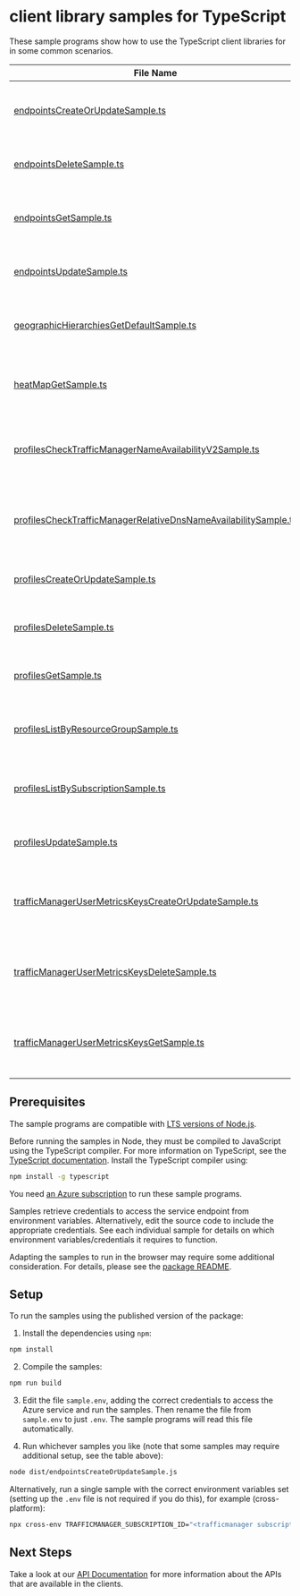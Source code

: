 # client library samples for TypeScript

These sample programs show how to use the TypeScript client libraries for in some common scenarios.

| **File Name**                                                                                                                   | **Description**                                                                                                                                                                                                                          |
| ------------------------------------------------------------------------------------------------------------------------------- | ---------------------------------------------------------------------------------------------------------------------------------------------------------------------------------------------------------------------------------------- |
| [endpointsCreateOrUpdateSample.ts][endpointscreateorupdatesample]                                                               | Create or update a Traffic Manager endpoint. x-ms-original-file: specification/trafficmanager/resource-manager/Microsoft.Network/stable/2022-04-01/examples/Endpoint-PUT-External-WithAlwaysServe.json                                   |
| [endpointsDeleteSample.ts][endpointsdeletesample]                                                                               | Deletes a Traffic Manager endpoint. x-ms-original-file: specification/trafficmanager/resource-manager/Microsoft.Network/stable/2022-04-01/examples/Endpoint-DELETE-External.json                                                         |
| [endpointsGetSample.ts][endpointsgetsample]                                                                                     | Gets a Traffic Manager endpoint. x-ms-original-file: specification/trafficmanager/resource-manager/Microsoft.Network/stable/2022-04-01/examples/Endpoint-GET-External-WithGeoMapping.json                                                |
| [endpointsUpdateSample.ts][endpointsupdatesample]                                                                               | Update a Traffic Manager endpoint. x-ms-original-file: specification/trafficmanager/resource-manager/Microsoft.Network/stable/2022-04-01/examples/Endpoint-PATCH-External-Target.json                                                    |
| [geographicHierarchiesGetDefaultSample.ts][geographichierarchiesgetdefaultsample]                                               | Gets the default Geographic Hierarchy used by the Geographic traffic routing method. x-ms-original-file: specification/trafficmanager/resource-manager/Microsoft.Network/stable/2022-04-01/examples/GeographicHierarchy-GET-default.json |
| [heatMapGetSample.ts][heatmapgetsample]                                                                                         | Gets latest heatmap for Traffic Manager profile. x-ms-original-file: specification/trafficmanager/resource-manager/Microsoft.Network/stable/2022-04-01/examples/HeatMap-GET.json                                                         |
| [profilesCheckTrafficManagerNameAvailabilityV2Sample.ts][profileschecktrafficmanagernameavailabilityv2sample]                   | Checks the availability of a Traffic Manager Relative DNS name. x-ms-original-file: specification/trafficmanager/resource-manager/Microsoft.Network/stable/2022-04-01/examples/NameAvailabilityV2Test_NameAvailable-POST-example-21.json |
| [profilesCheckTrafficManagerRelativeDnsNameAvailabilitySample.ts][profileschecktrafficmanagerrelativednsnameavailabilitysample] | Checks the availability of a Traffic Manager Relative DNS name. x-ms-original-file: specification/trafficmanager/resource-manager/Microsoft.Network/stable/2022-04-01/examples/NameAvailabilityTest_NameAvailable-POST-example-21.json   |
| [profilesCreateOrUpdateSample.ts][profilescreateorupdatesample]                                                                 | Create or update a Traffic Manager profile. x-ms-original-file: specification/trafficmanager/resource-manager/Microsoft.Network/stable/2022-04-01/examples/Profile-PUT-MultiValue.json                                                   |
| [profilesDeleteSample.ts][profilesdeletesample]                                                                                 | Deletes a Traffic Manager profile. x-ms-original-file: specification/trafficmanager/resource-manager/Microsoft.Network/stable/2022-04-01/examples/Profile-DELETE.json                                                                    |
| [profilesGetSample.ts][profilesgetsample]                                                                                       | Gets a Traffic Manager profile. x-ms-original-file: specification/trafficmanager/resource-manager/Microsoft.Network/stable/2022-04-01/examples/Profile-GET-WithEndpoints.json                                                            |
| [profilesListByResourceGroupSample.ts][profileslistbyresourcegroupsample]                                                       | Lists all Traffic Manager profiles within a resource group. x-ms-original-file: specification/trafficmanager/resource-manager/Microsoft.Network/stable/2022-04-01/examples/Profile-GET-ByResourceGroup.json                              |
| [profilesListBySubscriptionSample.ts][profileslistbysubscriptionsample]                                                         | Lists all Traffic Manager profiles within a subscription. x-ms-original-file: specification/trafficmanager/resource-manager/Microsoft.Network/stable/2022-04-01/examples/Profile-GET-BySubscription.json                                 |
| [profilesUpdateSample.ts][profilesupdatesample]                                                                                 | Update a Traffic Manager profile. x-ms-original-file: specification/trafficmanager/resource-manager/Microsoft.Network/stable/2022-04-01/examples/Profile-PATCH-MonitorConfig.json                                                        |
| [trafficManagerUserMetricsKeysCreateOrUpdateSample.ts][trafficmanagerusermetricskeyscreateorupdatesample]                       | Create or update a subscription-level key used for Real User Metrics collection. x-ms-original-file: specification/trafficmanager/resource-manager/Microsoft.Network/stable/2022-04-01/examples/TrafficManagerUserMetricsKeys-PUT.json   |
| [trafficManagerUserMetricsKeysDeleteSample.ts][trafficmanagerusermetricskeysdeletesample]                                       | Delete a subscription-level key used for Real User Metrics collection. x-ms-original-file: specification/trafficmanager/resource-manager/Microsoft.Network/stable/2022-04-01/examples/TrafficManagerUserMetricsKeys-DELETE.json          |
| [trafficManagerUserMetricsKeysGetSample.ts][trafficmanagerusermetricskeysgetsample]                                             | Get the subscription-level key used for Real User Metrics collection. x-ms-original-file: specification/trafficmanager/resource-manager/Microsoft.Network/stable/2022-04-01/examples/TrafficManagerUserMetricsKeys-GET.json              |

## Prerequisites

The sample programs are compatible with [LTS versions of Node.js](https://github.com/nodejs/release#release-schedule).

Before running the samples in Node, they must be compiled to JavaScript using the TypeScript compiler. For more information on TypeScript, see the [TypeScript documentation][typescript]. Install the TypeScript compiler using:

```bash
npm install -g typescript
```

You need [an Azure subscription][freesub] to run these sample programs.

Samples retrieve credentials to access the service endpoint from environment variables. Alternatively, edit the source code to include the appropriate credentials. See each individual sample for details on which environment variables/credentials it requires to function.

Adapting the samples to run in the browser may require some additional consideration. For details, please see the [package README][package].

## Setup

To run the samples using the published version of the package:

1. Install the dependencies using `npm`:

```bash
npm install
```

2. Compile the samples:

```bash
npm run build
```

3. Edit the file `sample.env`, adding the correct credentials to access the Azure service and run the samples. Then rename the file from `sample.env` to just `.env`. The sample programs will read this file automatically.

4. Run whichever samples you like (note that some samples may require additional setup, see the table above):

```bash
node dist/endpointsCreateOrUpdateSample.js
```

Alternatively, run a single sample with the correct environment variables set (setting up the `.env` file is not required if you do this), for example (cross-platform):

```bash
npx cross-env TRAFFICMANAGER_SUBSCRIPTION_ID="<trafficmanager subscription id>" TRAFFICMANAGER_RESOURCE_GROUP="<trafficmanager resource group>" TRAFFICMANAGER_SUBSCRIPTION_ID="<trafficmanager subscription id>" TRAFFICMANAGER_RESOURCE_GROUP="<trafficmanager resource group>" TRAFFICMANAGER_SUBSCRIPTION_ID="<trafficmanager subscription id>" TRAFFICMANAGER_RESOURCE_GROUP="<trafficmanager resource group>" TRAFFICMANAGER_SUBSCRIPTION_ID="<trafficmanager subscription id>" TRAFFICMANAGER_RESOURCE_GROUP="<trafficmanager resource group>" TRAFFICMANAGER_SUBSCRIPTION_ID="<trafficmanager subscription id>" TRAFFICMANAGER_RESOURCE_GROUP="<trafficmanager resource group>" node dist/endpointsCreateOrUpdateSample.js
```

## Next Steps

Take a look at our [API Documentation][apiref] for more information about the APIs that are available in the clients.

[endpointscreateorupdatesample]: https://github.com/Azure/azure-sdk-for-js/blob/main/sdk/trafficmanager/arm-trafficmanager/samples/v6/typescript/src/endpointsCreateOrUpdateSample.ts
[endpointsdeletesample]: https://github.com/Azure/azure-sdk-for-js/blob/main/sdk/trafficmanager/arm-trafficmanager/samples/v6/typescript/src/endpointsDeleteSample.ts
[endpointsgetsample]: https://github.com/Azure/azure-sdk-for-js/blob/main/sdk/trafficmanager/arm-trafficmanager/samples/v6/typescript/src/endpointsGetSample.ts
[endpointsupdatesample]: https://github.com/Azure/azure-sdk-for-js/blob/main/sdk/trafficmanager/arm-trafficmanager/samples/v6/typescript/src/endpointsUpdateSample.ts
[geographichierarchiesgetdefaultsample]: https://github.com/Azure/azure-sdk-for-js/blob/main/sdk/trafficmanager/arm-trafficmanager/samples/v6/typescript/src/geographicHierarchiesGetDefaultSample.ts
[heatmapgetsample]: https://github.com/Azure/azure-sdk-for-js/blob/main/sdk/trafficmanager/arm-trafficmanager/samples/v6/typescript/src/heatMapGetSample.ts
[profileschecktrafficmanagernameavailabilityv2sample]: https://github.com/Azure/azure-sdk-for-js/blob/main/sdk/trafficmanager/arm-trafficmanager/samples/v6/typescript/src/profilesCheckTrafficManagerNameAvailabilityV2Sample.ts
[profileschecktrafficmanagerrelativednsnameavailabilitysample]: https://github.com/Azure/azure-sdk-for-js/blob/main/sdk/trafficmanager/arm-trafficmanager/samples/v6/typescript/src/profilesCheckTrafficManagerRelativeDnsNameAvailabilitySample.ts
[profilescreateorupdatesample]: https://github.com/Azure/azure-sdk-for-js/blob/main/sdk/trafficmanager/arm-trafficmanager/samples/v6/typescript/src/profilesCreateOrUpdateSample.ts
[profilesdeletesample]: https://github.com/Azure/azure-sdk-for-js/blob/main/sdk/trafficmanager/arm-trafficmanager/samples/v6/typescript/src/profilesDeleteSample.ts
[profilesgetsample]: https://github.com/Azure/azure-sdk-for-js/blob/main/sdk/trafficmanager/arm-trafficmanager/samples/v6/typescript/src/profilesGetSample.ts
[profileslistbyresourcegroupsample]: https://github.com/Azure/azure-sdk-for-js/blob/main/sdk/trafficmanager/arm-trafficmanager/samples/v6/typescript/src/profilesListByResourceGroupSample.ts
[profileslistbysubscriptionsample]: https://github.com/Azure/azure-sdk-for-js/blob/main/sdk/trafficmanager/arm-trafficmanager/samples/v6/typescript/src/profilesListBySubscriptionSample.ts
[profilesupdatesample]: https://github.com/Azure/azure-sdk-for-js/blob/main/sdk/trafficmanager/arm-trafficmanager/samples/v6/typescript/src/profilesUpdateSample.ts
[trafficmanagerusermetricskeyscreateorupdatesample]: https://github.com/Azure/azure-sdk-for-js/blob/main/sdk/trafficmanager/arm-trafficmanager/samples/v6/typescript/src/trafficManagerUserMetricsKeysCreateOrUpdateSample.ts
[trafficmanagerusermetricskeysdeletesample]: https://github.com/Azure/azure-sdk-for-js/blob/main/sdk/trafficmanager/arm-trafficmanager/samples/v6/typescript/src/trafficManagerUserMetricsKeysDeleteSample.ts
[trafficmanagerusermetricskeysgetsample]: https://github.com/Azure/azure-sdk-for-js/blob/main/sdk/trafficmanager/arm-trafficmanager/samples/v6/typescript/src/trafficManagerUserMetricsKeysGetSample.ts
[apiref]: https://docs.microsoft.com/javascript/api/@azure/arm-trafficmanager?view=azure-node-preview
[freesub]: https://azure.microsoft.com/free/
[package]: https://github.com/Azure/azure-sdk-for-js/tree/main/sdk/trafficmanager/arm-trafficmanager/README.md
[typescript]: https://www.typescriptlang.org/docs/home.html

